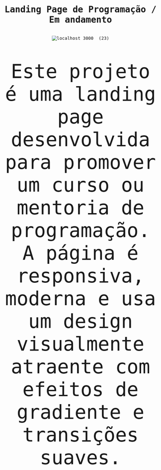 <div align="center">


  # <samp> Landing Page de Programação / Em andamento <br/>
  <samp> <br/> ![localhost_3000_ (23)](https://github.com/user-attachments/assets/c8b4b5cc-5987-46e5-ab6a-09e1ed1a6553)



 <p style="font-size: 62px;"> <samp> Este projeto é uma landing page desenvolvida para promover um curso ou mentoria de programação. A página é responsiva, moderna e usa um design visualmente atraente com efeitos de gradiente e transições suaves.
<br/>

 <p/>
<div/>
